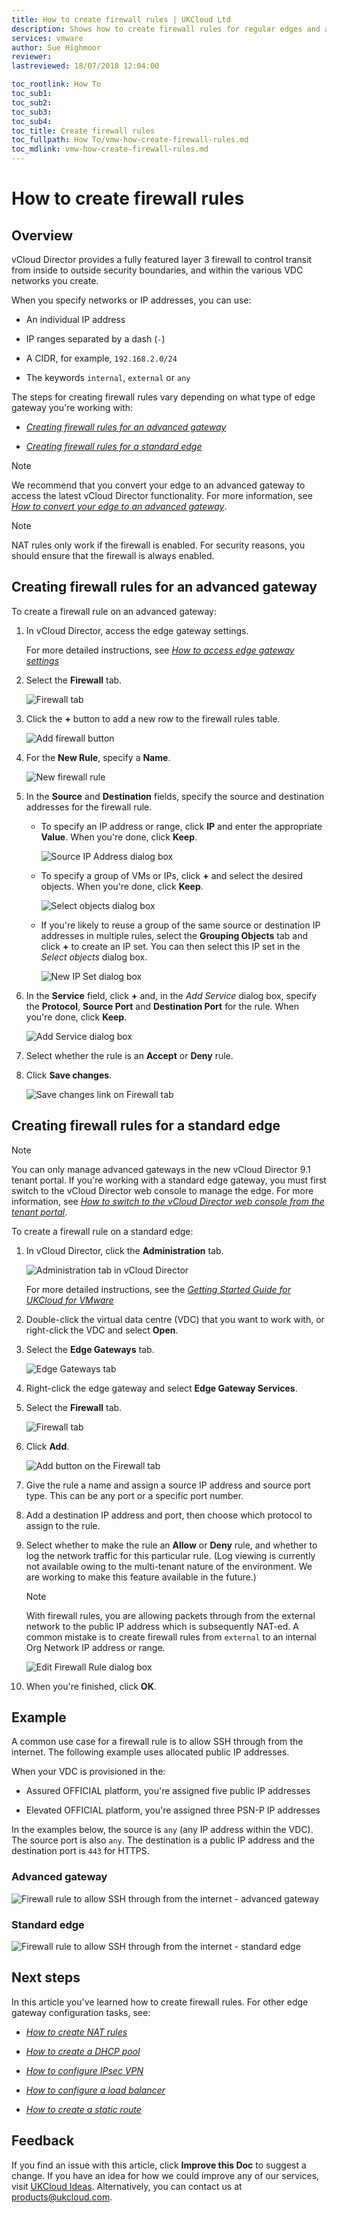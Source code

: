 ```yaml
---
title: How to create firewall rules | UKCloud Ltd
description: Shows how to create firewall rules for regular edges and advanced gateways within vCloud Director
services: vmware
author: Sue Highmoor
reviewer:
lastreviewed: 18/07/2018 12:04:00

toc_rootlink: How To
toc_sub1:
toc_sub2:
toc_sub3:
toc_sub4:
toc_title: Create firewall rules
toc_fullpath: How To/vmw-how-create-firewall-rules.md
toc_mdlink: vmw-how-create-firewall-rules.md
---
```


# How to create firewall rules

## Overview

vCloud Director provides a fully featured layer 3 firewall to control transit from inside to outside security boundaries, and within the various VDC networks you create.

When you specify networks or IP addresses, you can use:

- An individual IP address

- IP ranges separated by a dash (`-`)

- A CIDR, for example, `192.168.2.0/24`

- The keywords `internal`, `external` or `any`

The steps for creating firewall rules vary depending on what type of edge gateway you're working with:

- [*Creating firewall rules for an advanced gateway*](#creating-firewall-rules-for-an-advanced-gateway)

- [*Creating firewall rules for a standard edge*](#creating-firewall-rules-for-a-standard-edge)

> [!NOTE]
> We recommend that you convert your edge to an advanced gateway to access the latest vCloud Director functionality. For more information, see [*How to convert your edge to an advanced gateway*](vmw-how-convert-edge.md).

> [!NOTE]
> NAT rules only work if the firewall is enabled. For security reasons, you should ensure that the firewall is always enabled.

## Creating firewall rules for an advanced gateway

To create a firewall rule on an advanced gateway:

1. In vCloud Director, access the edge gateway settings.

    For more detailed instructions, see [*How to access edge gateway settings*](vmw-how-access-edge.md)

2. Select the **Firewall** tab.

    ![Firewall tab](images/vmw-vcd-adv-edge-tab-firewall.png)

3. Click the **+** button to add a new row to the firewall rules table.

    ![Add firewall button](images/vmw-vcd-adv-edge-firewall-add.png)

4. For the **New Rule**, specify a **Name**.

    ![New firewall rule](images/vmw-vcd-adv-edge-firewall-new-rule.png)

5. In the **Source** and **Destination** fields, specify the source and destination addresses for the firewall rule.

    - To specify an IP address or range, click **IP** and enter the appropriate **Value**. When you're done, click **Keep**.

        ![Source IP Address dialog box](images/vmw-vcd-adv-edge-firewall-source-ip.png)

    - To specify a group of VMs or IPs, click **+** and select the desired objects. When you're done, click **Keep**.

        ![Select objects dialog box](images/vmw-vcd-adv-edge-firewall-select-objects.png)

    - If you're likely to reuse a group of the same source or destination IP addresses in multiple rules, select the **Grouping Objects** tab and click **+** to create an IP set. You can then select this IP set in the *Select objects* dialog box.

        ![New IP Set dialog box](images/vmw-vcd-adv-edge-firewall-ip-set.png)

6. In the **Service** field, click **+** and, in the *Add Service* dialog box, specify the **Protocol**, **Source Port** and **Destination Port** for the rule. When you're done, click **Keep**.

    ![Add Service dialog box](images/vmw-vcd-adv-edge-firewall-add-service.png)

7. Select whether the rule is an **Accept** or **Deny** rule.

8. Click **Save changes**.

    ![Save changes link on Firewall tab](images/vmw-vcd-adv-edge-firewall-save.png)

## Creating firewall rules for a standard edge

> [!NOTE]
> You can only manage advanced gateways in the new vCloud Director 9.1 tenant portal. If you're working with a standard edge gateway, you must first switch to the vCloud Director web console to manage the edge. For more information, see [*How to switch to the vCloud Director web console from the tenant portal*](vmw-how-switch-web-console.md).

To create a firewall rule on a standard edge:

1. In vCloud Director, click the **Administration** tab.

    ![Administration tab in vCloud Director](images/vmw-vcd-tab-admin.png)

    For more detailed instructions, see the [*Getting Started Guide for UKCloud for VMware*](vmw-gs.md)

2. Double-click the virtual data centre (VDC) that you want to work with, or right-click the VDC and select **Open**.

3. Select the **Edge Gateways** tab.

    ![Edge Gateways tab](images/vmw-vcd-tab-edge-gateways.png)

4. Right-click the edge gateway and select **Edge Gateway Services**.

5. Select the **Firewall** tab.

    ![Firewall tab](images/vmw-vcd-tab-firewall-reg.png)

6. Click **Add**.

    ![Add button on the Firewall tab](images/vmw-vcd-btn-add-firewall-reg.png)

7. Give the rule a name and assign a source IP address and source port type. This can be any port or a specific port number.

8. Add a destination IP address and port, then choose which protocol to assign to the rule.

9. Select whether to make the rule an **Allow** or **Deny** rule, and whether to log the network traffic for this particular rule. (Log viewing is currently not available owing to the multi-tenant nature of the environment. We are working to make this feature available in the future.)

    > [!NOTE]
    > With firewall rules, you are allowing packets through from the external network to the public IP address which is subsequently NAT-ed. A common mistake is to create firewall rules from `external` to an internal Org Network IP address or range.

    ![Edit Firewall Rule dialog box](images/vmw-vcd-firewall-add-rule-reg.png)

10. When you're finished, click **OK**.

## Example

A common use case for a firewall rule is to allow SSH through from the internet. The following example uses allocated public IP addresses.

When your VDC is provisioned in the:

- Assured OFFICIAL platform, you're assigned five public IP addresses

- Elevated OFFICIAL platform, you're assigned three PSN-P IP addresses

In the examples below, the source is `any` (any IP address within the VDC). The source port is also `any`. The destination is a public IP address and the destination port is `443` for HTTPS.

### Advanced gateway

![Firewall rule to allow SSH through from the internet - advanced gateway](images/vmw-vcd-firewall-add-rule-ssh-adv.png)

### Standard edge

![Firewall rule to allow SSH through from the internet - standard edge](images/vmw-vcd-firewall-add-rule-ssh-reg.png)

## Next steps

In this article you've learned how to create firewall rules. For other edge gateway configuration tasks, see:

- [*How to create NAT rules*](vmw-how-create-nat-rules.md)

- [*How to create a DHCP pool*](vmw-how-create-dhcp-pool.md)

- [*How to configure IPsec VPN*](vmw-how-configure-ipsec-vpn.md)

- [*How to configure a load balancer*](vmw-how-configure-load-balancer.md)

- [*How to create a static route*](vmw-how-create-static-route.md)

## Feedback

If you find an issue with this article, click **Improve this Doc** to suggest a change. If you have an idea for how we could improve any of our services, visit [UKCloud Ideas](https://ideas.ukcloud.com). Alternatively, you can contact us at <products@ukcloud.com>.
